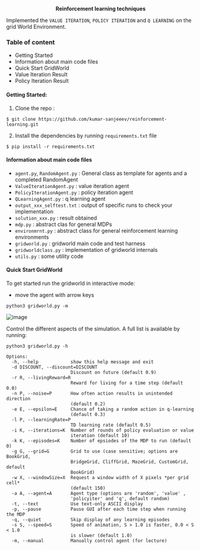 <p align="center">
    <b>Reinforcement learning techniques</b>
</p>

Implemented the `VALUE ITERATION`, `POLICY ITERATION` and `Q LEARNING` on the grid World Environment.

### Table of content
* Getting Started
* Information about main code files
* Quick Start GridWorld
* Value Iteration Result
* Policy Iteration Result


#### Getting Started:
1. Clone the repo :
```shell
$ git clone https://github.com/kumar-sanjeeev/reinforcement-learning.git
```
2. Install the dependencies by running `requirements.txt` file
```shell
$ pip install -r requirements.txt
```

#### Information about main code files
* `agent.py`, `RandomAgent.py` : General class as template for agents and a completed RandomAgent
* `ValueIterationAgent.py`  : value iteration agent
* `PolicyIterationAgent.py` : policy iteration agent
* `QLearningAgent.py`       : q learning agent
* `output_xxx_selftest.txt` : output of specific runs to check your implementation
* `solution_xxx.py`         : result obtained
* `mdp.py`                  : abstract clas for general MDPs
* `environmrnt.py`          : abstract class for general reinforcement learning environments
* `gridworld.py`            : gridworld main code and test harness
* `gridworldclass.py`       : implementation of gridworld internals
* `utils.py`                : some utility code

#### Quick Start GridWorld
To get started run the gridworld in interactive mode:
* move the agent with arrow keys
```shell
python3 gridworld.py -m
```
![image](https://user-images.githubusercontent.com/62834697/177839894-fdce24fc-e0ec-43d8-a102-e36c67bf8935.png)

Control the different aspects of the simulation. A full list is available by running:
```shell
python3 gridworld.py -h
```

```
Options:
  -h, --help            show this help message and exit
  -d DISCOUNT, --discount=DISCOUNT
                        Discount on future (default 0.9)
  -r R, --livingReward=R
                        Reward for living for a time step (default 0.0)
  -n P, --noise=P       How often action results in unintended direction
                        (default 0.2)
  -e E, --epsilon=E     Chance of taking a random action in q-learning
                        (default 0.3)
  -l P, --learningRate=P
                        TD learning rate (default 0.5)
  -i K, --iterations=K  Number of rounds of policy evaluation or value
                        iteration (default 10)
  -k K, --episodes=K    Number of epsiodes of the MDP to run (default 0)
  -g G, --grid=G        Grid to use (case sensitive; options are BookGrid,
                        BridgeGrid, CliffGrid, MazeGrid, CustomGrid, default
                        BookGrid)
  -w X, --windowSize=X  Request a window width of X pixels *per grid cell*
                        (default 150)
  -a A, --agent=A       Agent type (options are 'random', 'value' ,
                        'policyiter' and 'q', default random)
  -t, --text            Use text-only ASCII display
  -p, --pause           Pause GUI after each time step when running the MDP
  -q, --quiet           Skip display of any learning episodes
  -s S, --speed=S       Speed of animation, S > 1.0 is faster, 0.0 < S < 1.0
                        is slower (default 1.0)
  -m, --manual          Manually control agent (for lecture)

```

